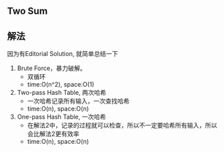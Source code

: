 ## Two Sum

## 解法

因为有Editorial Solution, 就简单总结一下

1. Brute Force，暴力破解。
   - 双循环
   - time:O(n^2), space:O(1)
2. Two-pass Hash Table, 两次哈希
   - 一次哈希记录所有输入，一次查找哈希
   - time:O(n), space:O(n)
3. One-pass Hash Table, 一次哈希
   - 在解法2中，记录的过程就可以检查，所以不一定要哈希所有输入，所以会比解法2更有效率
   - time:O(n), space:O(n)